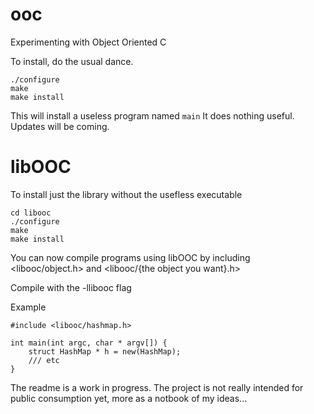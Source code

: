 ooc
===

Experimenting with Object Oriented C

To install, do the usual dance.
````
./configure
make
make install
````

This will install a useless program named `main` It does nothing useful. Updates will be coming.


libOOC
====

To install just the library without the usefless executable

````
cd libooc
./configure
make
make install
````

You can now compile programs using libOOC by including <libooc/object.h> and <libooc/{the object you want}.h>

Compile with the -llibooc flag

Example 
````
#include <libooc/hashmap.h>

int main(int argc, char * argv[]) {
    struct HashMap * h = new(HashMap);
    /// etc
}

````

The readme is a work in progress. The project is not really intended for public consumption yet, more as a
notbook of my ideas...

